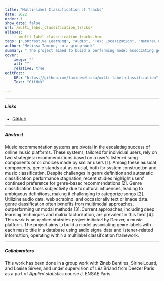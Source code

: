 ```yaml
---
title: "Multi-label Classification of Tracks" 
date: 2022
order: 1
show_date: false
url: /multi_label_classification_tracks/
aliases: 
    - /multi_label_classification_tracks.html
tags: ["Contrastive Learning", "Audio", "Text Localization", "Natural Language Processing", "Persian"]
author: "Mélissa Tamine, in a group work"
summary: " The project aimed to build a performing model associating genre labels with each music title in a database using audio signal data and listener-related information, operating within a multilabel classification framework." 
cover:
    image: ""
    alt: ""
    relative: true
editPost:
    URL: "https://github.com/taminemelissa/multi-label-classification"
    Text: "GitHub"

---
```


---

##### Links

+ [GitHub](https://github.com/taminemelissa/multi-label-classification)

---

##### Abstract

Music recommendation systems are pivotal in the escalating success of online music platforms. These systems, tailored for individual users, rely on two strategies: recommendations based on a user's listened song components or on choices made by similar users [1]. Among these musical components, genre stands out as crucial, both for system construction and music classification. Despite challenges in genre definition and automatic classification performance stagnation, recent studies highlight users' continued preference for genre-based recommendations [2]. Genre classification faces subjectivity due to cultural influences, leading to ambiguous definitions, making it challenging to categorize songs [2]. Utilizing audio data, web scraping, and occasionally text or image data, genre classification often benefits from multimodal approaches, outperforming unimodal methods [3]. Current approaches, including deep learning techniques and matrix factorization, are prevalent in this field [4]. This work is an applied statistics project initiated by Deezer, a music platform. The project aims to build a model associating genre labels with each music title in a database using audio signal data and listener-related information, operating within a multilabel classification framework. 

---

##### Collaborators

This work has been done in a group work with Zineb Bentires, Sirine Louati, and Louise Sirven, and under supervision of Léa Briand from Deezer Paris as a part of _Applied statistics_ course at ENSAE Paris.